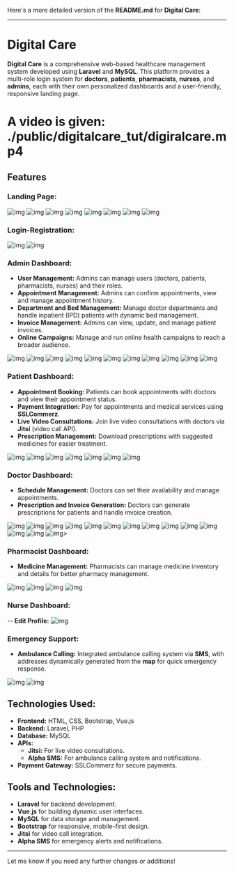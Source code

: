 Here's a more detailed version of the **README.md** for **Digital Care**:

---

# **Digital Care**

**Digital Care** is a comprehensive web-based healthcare management system developed using **Laravel** and **MySQL**. This platform provides a multi-role login system for **doctors**, **patients**, **pharmacists**, **nurses**, and **admins**, each with their own personalized dashboards and a user-friendly, responsive landing page.
<h1>   A video is given: ./public/digitalcare_tut/digiralcare.mp4
</h1>

## Features
### **Landing Page:**

<img src="./public/digitalcare_tut/landing1.PNG"  alt="img"/>
<img src="./public/digitalcare_tut/landing2.PNG"  alt="img"/>
<img src="./public/digitalcare_tut/landing3.PNG"  alt="img"/>
<img src="./public/digitalcare_tut/landing4.PNG"  alt="img"/>
<img src="./public/digitalcare_tut/landing5.PNG"  alt="img"/>
<img src="./public/digitalcare_tut/landing6.PNG"  alt="img"/>
<img src="./public/digitalcare_tut/landing7.PNG"  alt="img"/>
<img src="./public/digitalcare_tut/landing8.PNG"  alt="img"/>

### **Login-Registration:**
<img src="./public/digitalcare_tut/login-register.PNG"  alt="img"/>
<img src="./public/digitalcare_tut/forget password.PNG"  alt="img"/>


### **Admin Dashboard:**
- **User Management:** Admins can manage users (doctors, patients, pharmacists, nurses) and their roles.
- **Appointment Management:** Admins can confirm appointments, view and manage appointment history.
- **Department and Bed Management:** Manage doctor departments and handle inpatient (IPD) patients with dynamic bed management.
- **Invoice Management:** Admins can view, update, and manage patient invoices.
- **Online Campaigns:** Manage and run online health campaigns to reach a broader audience.
<img src="./public/digitalcare_tut/admin-1.PNG"  alt="img"/>
<img src="./public/digitalcare_tut/admin-2.PNG"  alt="img"/>
<img src="./public/digitalcare_tut/admin-3.PNG"  alt="img"/>
<img src="./public/digitalcare_tut/admin-4.PNG"  alt="img"/>
<img src="./public/digitalcare_tut/admin-5.PNG"  alt="img"/>
<img src="./public/digitalcare_tut/admin-6.PNG"  alt="img"/>
<img src="./public/digitalcare_tut/admin-7.PNG"  alt="img"/>
<img src="./public/digitalcare_tut/admin-8.PNG"  alt="img"/>
<img src="./public/digitalcare_tut/admin-9.PNG"  alt="img"/>
<img src="./public/digitalcare_tut/admin-10.PNG"  alt="img"/>
<img src="./public/digitalcare_tut/admin-11.PNG"  alt="img"/>

### **Patient Dashboard:**
- **Appointment Booking:** Patients can book appointments with doctors and view their appointment status.
- **Payment Integration:** Pay for appointments and medical services using **SSLCommerz**.
- **Live Video Consultations:** Join live video consultations with doctors via **Jitsi** (video call API).
- **Prescription Management:** Download prescriptions with suggested medicines for easier treatment.
<img src="./public/digitalcare_tut/patient-1.PNG"  alt="img"/>
<img src="./public/digitalcare_tut/patient-2.PNG"  alt="img"/>

<img src="./public/digitalcare_tut/patient-3.PNG"  alt="img"/>

<img src="./public/digitalcare_tut/patient-4.PNG"  alt="img"/>

<img src="./public/digitalcare_tut/patient-5.PNG"  alt="img"/>

<img src="./public/digitalcare_tut/patient-6.PNG"  alt="img"/>
<img src="./public/digitalcare_tut/patient-7.PNG"  alt="img"/>


### **Doctor Dashboard:**
- **Schedule Management:** Doctors can set their availability and manage appointments.
- **Prescription and Invoice Generation:** Doctors can generate prescriptions for patients and handle invoice creation.

<img src="./public/digitalcare_tut/doctor-1.PNG"  alt="img"/>
<img src="./public/digitalcare_tut/doctor-2.PNG"  alt="img"/>
<img src="./public/digitalcare_tut/doctor-3.PNG"  alt="img"/>
<img src="./public/digitalcare_tut/doctor-4.PNG"  alt="img"/>
<img src="./public/digitalcare_tut/doctor-5.PNG"  alt="img"/>
<img src="./public/digitalcare_tut/doctor-6.PNG"  alt="img"/>
<img src="./public/digitalcare_tut/doctor-7.PNG"  alt="img"/>
<img src="./public/digitalcare_tut/doctor-8.PNG"  alt="img"/>
<img src="./public/digitalcare_tut/doctor-9.PNG"  alt="img"/>
<img src="./public/digitalcare_tut/doctor-10.PNG"  alt="img"/>
<img src="./public/digitalcare_tut/doctor-11.PNG"  alt="img"/>
<img src="./public/digitalcare_tut/doctor-12.PNG"  alt="img"/>
<img src="./public/digitalcare_tut/doctor-13.PNG"  alt="img"/>
<img src="./public/digitalcare_tut/doctor-14.PNG"  alt="img"/>>


### **Pharmacist Dashboard:**
- **Medicine Management:** Pharmacists can manage medicine inventory and details for better pharmacy management.

<img src="./public/digitalcare_tut/pharmacist.PNG"  alt="img"/>
<img src="./public/digitalcare_tut/pharmacist-2.PNG"  alt="img"/>
<img src="./public/digitalcare_tut/pharmacist-3.PNG"  alt="img"/>
<img src="./public/digitalcare_tut/pharmacist-4.PNG"  alt="img"/>

### **Nurse Dashboard:**
-- **Edit Profile:**
<img src="./public/digitalcare_tut/nurse-1.PNG"  alt="img"/>

### **Emergency Support:**
- **Ambulance Calling:** Integrated ambulance calling system via **SMS**, with addresses dynamically generated from the **map** for quick emergency response.
<img src="./public/digitalcare_tut/emergency ambulance.PNG"  alt="img"/>
<img src="./public/digitalcare_tut/emergency ambulance 2.PNG"  alt="img"/>

## Technologies Used:
- **Frontend:** HTML, CSS, Bootstrap, Vue.js
- **Backend:** Laravel, PHP
- **Database:** MySQL
- **APIs:** 
  - **Jitsi:** For live video consultations.
  - **Alpha SMS:** For ambulance calling system and notifications.
- **Payment Gateway:** SSLCommerz for secure payments.

## Tools and Technologies:
- **Laravel** for backend development.
- **Vue.js** for building dynamic user interfaces.
- **MySQL** for data storage and management.
- **Bootstrap** for responsive, mobile-first design.
- **Jitsi** for video call integration.
- **Alpha SMS** for emergency alerts and notifications.

---

Let me know if you need any further changes or additions!
